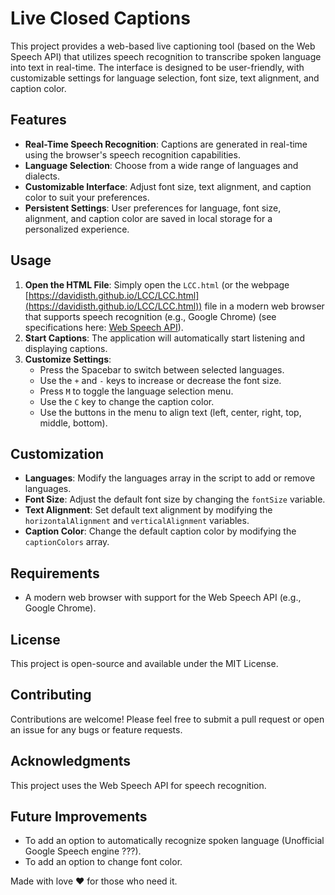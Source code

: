 # Live Closed Captions

This project provides a web-based live captioning tool (based on the Web Speech API) that utilizes speech recognition to transcribe spoken language into text in real-time. The interface is designed to be user-friendly, with customizable settings for language selection, font size, text alignment, and caption color.

## Features
- **Real-Time Speech Recognition**: Captions are generated in real-time using the browser's speech recognition capabilities.
- **Language Selection**: Choose from a wide range of languages and dialects.
- **Customizable Interface**: Adjust font size, text alignment, and caption color to suit your preferences.
- **Persistent Settings**: User preferences for language, font size, alignment, and caption color are saved in local storage for a personalized experience.

## Usage
1. **Open the HTML File**: Simply open the `LCC.html` (or the webpage [https://davidisth.github.io/LCC/LCC.html](https://davidisth.github.io/LCC/LCC.html)) file in a modern web browser that supports speech recognition (e.g., Google Chrome) (see specifications here: [Web Speech API](https://developer.mozilla.org/en-US/docs/Web/API/Web_Speech_API)).
2. **Start Captions**: The application will automatically start listening and displaying captions.
3. **Customize Settings**:
   - Press the Spacebar to switch between selected languages.
   - Use the `+` and `-` keys to increase or decrease the font size.
   - Press `M` to toggle the language selection menu.
   - Use the `C` key to change the caption color.
   - Use the buttons in the menu to align text (left, center, right, top, middle, bottom).

## Customization
- **Languages**: Modify the languages array in the script to add or remove languages.
- **Font Size**: Adjust the default font size by changing the `fontSize` variable.
- **Text Alignment**: Set default text alignment by modifying the `horizontalAlignment` and `verticalAlignment` variables.
- **Caption Color**: Change the default caption color by modifying the `captionColors` array.

## Requirements
- A modern web browser with support for the Web Speech API (e.g., Google Chrome).

## License
This project is open-source and available under the MIT License.

## Contributing
Contributions are welcome! Please feel free to submit a pull request or open an issue for any bugs or feature requests.

## Acknowledgments
This project uses the Web Speech API for speech recognition.

## Future Improvements
- To add an option to automatically recognize spoken language (Unofficial Google Speech engine ???).
- To add an option to change font color.

Made with love ❤️ for those who need it.
